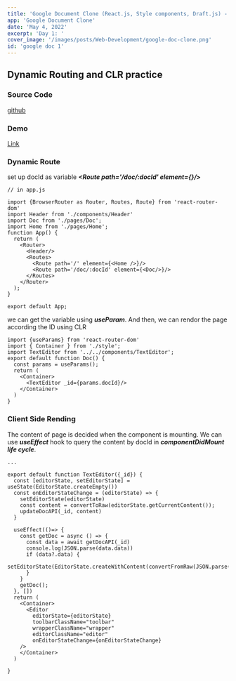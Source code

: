 ```yaml
---
title: 'Google Document Clone (React.js, Style components, Draft.js) - Day 1'
app: 'Google Document Clone'
date: 'May 4, 2022'
excerpt: 'Day 1: '
cover_image: '/images/posts/Web-Development/google-doc-clone.png'
id: 'google doc 1'
---
```


## Dynamic Routing and CLR practice

### Source Code 
[github](https://github.com/hsingyingli/google-doc-clone) 
### Demo 
[Link](https://drive.google.com/file/d/1sdMaLQ2JaQowXs5LWoHbS8dDGnhrCcwI/view?usp=sharing)

### Dynamic Route 

set up docId as variable 
***<Route path='/doc/:docId' element={<Doc/>}/>***
```
// in app.js

import {BrowserRouter as Router, Routes, Route} from 'react-router-dom'
import Header from './components/Header'
import Doc from './pages/Doc';
import Home from './pages/Home';
function App() {
  return (
    <Router>
      <Header/>
      <Routes>
        <Route path='/' element={<Home />}/>
        <Route path='/doc/:docId' element={<Doc/>}/>
      </Routes>
    </Router>
  );
}

export default App;

```

we can get the variable using ***useParam***. And then, we can rendor the page according the ID using CLR

```
import {useParams} from 'react-router-dom'
import { Container } from './style';
import TextEditor from '../../components/TextEditor';
export default function Doc() {
  const params = useParams();
  return (
    <Container>
      <TextEditor _id={params.docId}/>
    </Container>
  )
}
```
### Client Side Rending 
The content of page is decided when the component is mounting. We can use ***useEffect*** hook to query the content by docId in ***componentDidMount life cycle***.

```
...

export default function TextEditor({_id}) {
  const [editorState, setEditorState] = useState(EditorState.createEmpty())
  const onEditorStateChange = (editorState) => {
    setEditorState(editorState)
    const content = convertToRaw(editorState.getCurrentContent());
    updateDocAPI(_id, content)
  }

  useEffect(()=> {
    const getDoc = async () => {
      const data = await getDocAPI(_id)
      console.log(JSON.parse(data.data))
      if (data?.data) {
        setEditorState(EditorState.createWithContent(convertFromRaw(JSON.parse(data.data))));
      }
    }
    getDoc();
  }, [])
  return (
    <Container>
      <Editor
        editorState={editorState}
        toolbarClassName="toolbar"
        wrapperClassName="wrapper"
        editorClassName="editor"     
        onEditorStateChange={onEditorStateChange}
    />
    </Container>
  )

}
```

